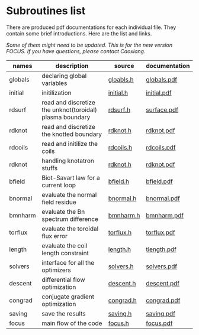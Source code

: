 # Subroutines list

There are produced pdf documentations for each individual file.
They contain some brief introductions.
Here are the list and links.

*Some of them might need to be updated. This is for the new version FOCUS. If you have questions, please contact Caoxiang.*

| names   | description    | source | documentation |
| -----   | -------------- | ------ | ------------- |
| globals | declaring global variables | [gloabls.h](https://github.com/PrincetonUniversity/FOCUS/blob/master/New/globals.h) | [globals.pdf](https://princetonuniversity.github.io/FOCUS/globals.pdf) |
| initial | initilization | [initial.h](https://github.com/PrincetonUniversity/FOCUS/blob/master/New/initial.h) | [initial.pdf](https://princetonuniversity.github.io/FOCUS/initial.pdf) |
| rdsurf  | read and discretize the unknot(toroidal) plasma boundary | [rdsurf.h](https://github.com/PrincetonUniversity/FOCUS/blob/master/New/rdsurf.h) | [surface.pdf](https://princetonuniversity.github.io/FOCUS/rdsurf.pdf) |
| rdknot  | read and discretize the knotted boundary | [rdknot.h](https://github.com/PrincetonUniversity/FOCUS/blob/master/New/rdknot.h) | [rdknot.pdf](https://princetonuniversity.github.io/FOCUS/rdknot.pdf) |
| rdcoils | read and initilize the coils | [rdcoils.h](https://github.com/PrincetonUniversity/FOCUS/blob/master/New/rdcoils.h) | [rdcoils.pdf](https://princetonuniversity.github.io/FOCUS/rdcoils.pdf) |
| rdknot  | handling knotatron stuffs | [rdknot.h](https://github.com/PrincetonUniversity/FOCUS/blob/master/New/rdknot.h) | [rdknot.pdf](https://princetonuniversity.github.io/FOCUS/rdknot.pdf) |
| bfield  | Biot-Savart law for a current loop | [bfield.h](https://github.com/PrincetonUniversity/FOCUS/blob/master/New/bfield.h) | [bfield.pdf](https://princetonuniversity.github.io/FOCUS/bfield.pdf) |
| bnormal | evaluate the normal field residue | [bnormal.h](https://github.com/PrincetonUniversity/FOCUS/blob/master/New/bnormal.h) | [bnormal.pdf](https://princetonuniversity.github.io/FOCUS/bnormal.pdf) |
| bmnharm | evaluate the Bn spectrum difference | [bmnharm.h](https://github.com/PrincetonUniversity/FOCUS/blob/master/New/bmnharm.h) | [bmnharm.pdf](https://princetonuniversity.github.io/FOCUS/bmnharm.pdf) |
| torflux | evaluate the toroidal flux error | [torflux.h](https://github.com/PrincetonUniversity/FOCUS/blob/master/New/torflux.h) | [torflux.pdf](https://princetonuniversity.github.io/FOCUS/torflux.pdf) |
| length  | evaluate the coil length constraint | [length.h](https://github.com/PrincetonUniversity/FOCUS/blob/master/New/length.h) | [tlength.pdf](https://princetonuniversity.github.io/FOCUS/length.pdf) |
| solvers | interface for all the optimizers | [solvers.h](https://github.com/PrincetonUniversity/FOCUS/blob/master/New/solvers.h) | [solvers.pdf](https://princetonuniversity.github.io/FOCUS/solvers.pdf) |
| descent | differential flow optimization | [descent.h](https://github.com/PrincetonUniversity/FOCUS/blob/master/New/descent.h) | [descent.pdf](https://princetonuniversity.github.io/FOCUS/descent.pdf) |
| congrad | conjugate gradient optimization | [congrad.h](https://github.com/PrincetonUniversity/FOCUS/blob/master/New/congrad.h) | [congrad.pdf](https://princetonuniversity.github.io/FOCUS/congrad.pdf) |
| saving  | save the results | [saving.h](https://github.com/PrincetonUniversity/FOCUS/blob/master/New/saving.h) | [saving.pdf](https://princetonuniversity.github.io/FOCUS/saving.pdf) |
| focus   | main flow of the code | [focus.h](https://github.com/PrincetonUniversity/FOCUS/blob/master/New/focus.h) | [focus.pdf](https://princetonuniversity.github.io/FOCUS/focus.pdf) |
